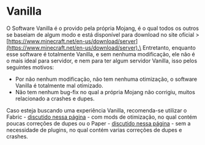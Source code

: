 # Vanilla

O Software Vanilla é o provido pela própria Mojang, é o qual todos os outros se baseiam de algum modo e está disponível para download no site oficial > [https://www.minecraft.net/en-us/download/server](https://www.minecraft.net/en-us/download/server).\
Entretanto, enquanto esse software é totalmente Vanilla, e sem nenhuma modificação, ele não é o mais ideal para servidor, e nem para ter algum servidor Vanilla, isso pelos seguintes motivos:

* Por não nenhum modificação, não tem nenhuma otimização, o software Vanilla é totalmente mal otimizado.
* Não tem nenhum bug-fix no qual a própria Mojang não corrigiu, muitos relacionado a crashes e dupes.

Caso esteja buscando uma experiência Vanilla, recomenda-se utilizar o Fabric - [discutido nessa página](mods.md) - com mods de otimização, no qual contém poucas correções de dupes ou o Paper - [discutido nessa página](plugins.md) - sem a necessidade de plugins, no qual contém varias correções de dupes e crashes.
